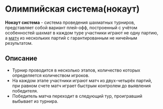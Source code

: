 # Олимпийская система(нокаут)

**Нокаут система** - система проведения шахматных турниров, представляет собой вариант плей-офф, построенный с учётом особенностей шахмат в каждом туре участники играют не одну партию, а [матч](../ru/match_system) из нескольких партий с гарантированным не ничейным результатом.

## Описание

- Турнир проводится в несколько этапов, количество которых определяется количеством игроков.
- На каждом этапе участники играют матч из двух-четырёх партий, при равном счете матч играет быстрым контролем до выявления победителя.
- Победитель матча переходит в следующий тур, проигравший выбывает из турнира.
